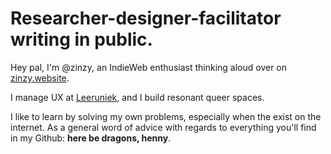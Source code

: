 # Researcher-designer-facilitator writing in public.

Hey pal, I'm @zinzy, an IndieWeb enthusiast thinking aloud over on [zinzy.website](https://zinzy.website).

I manage UX at [Leeruniek](https://leeruniek.nl), and I build resonant queer spaces.

I like to learn by solving my own problems, especially when the exist on the internet. As a general word of advice with regards to everything you'll find in my Github: **here be dragons, henny**.
<!---
zinzy/zinzy is a ✨ special ✨ repository because its `README.md` (this file) appears on your GitHub profile.
You can click the Preview link to take a look at your changes.
--->
